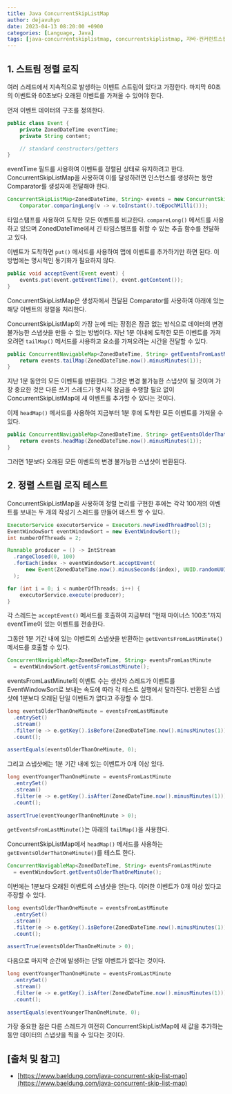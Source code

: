 ```yaml
---
title: Java ConcurrentSkipListMap
author: dejavuhyo
date: 2023-04-13 08:20:00 +0900
categories: [Language, Java]
tags: [java-concurrentskiplistmap, concurrentskiplistmap, 자바-컨커런트스킵리스트맵, 컨커런트스킵리스트맵]
---
```


## 1. 스트림 정렬 로직
여러 스레드에서 지속적으로 발생하는 이벤트 스트림이 있다고 가정한다. 마지막 60초의 이벤트와 60초보다 오래된 이벤트를 가져올 수 있어야 한다.

먼저 이벤트 데이터의 구조를 정의한다.

```java
public class Event {
    private ZonedDateTime eventTime;
    private String content;

    // standard constructors/getters
}
```

eventTime 필드를 사용하여 이벤트를 정렬된 상태로 유지하려고 한다. ConcurrentSkipListMap을 사용하여 이를 달성하려면 인스턴스를 생성하는 동안 Comparator를 생성자에 전달해야 한다.

```java
ConcurrentSkipListMap<ZonedDateTime, String> events = new ConcurrentSkipListMap<>(
    Comparator.comparingLong(v -> v.toInstant().toEpochMilli()));
```

타임스탬프를 사용하여 도착한 모든 이벤트를 비교한다. `compareLong()` 메서드를 사용하고 있으며 ZonedDateTime에서 긴 타임스탬프를 취할 수 있는 추출 함수를 전달하고 있다.

이벤트가 도착하면 `put()` 메서드를 사용하여 맵에 이벤트를 추가하기만 하면 된다. 이 방법에는 명시적인 동기화가 필요하지 않다.

```java
public void acceptEvent(Event event) {
    events.put(event.getEventTime(), event.getContent());
}
```

ConcurrentSkipListMap은 생성자에서 전달된 Comparator를 사용하여 아래에 있는 해당 이벤트의 정렬을 처리한다.

ConcurrentSkipListMap의 가장 눈에 띄는 장점은 잠금 없는 방식으로 데이터의 변경 불가능한 스냅샷을 만들 수 있는 방법이다. 지난 1분 이내에 도착한 모든 이벤트를 가져오려면 `tailMap()` 메서드를 사용하고 요소를 가져오려는 시간을 전달할 수 있다.

```java
public ConcurrentNavigableMap<ZonedDateTime, String> getEventsFromLastMinute() {
    return events.tailMap(ZonedDateTime.now().minusMinutes(1));
}
```

지난 1분 동안의 모든 이벤트를 반환한다. 그것은 변경 불가능한 스냅샷이 될 것이며 가장 중요한 것은 다른 쓰기 스레드가 명시적 잠금을 수행할 필요 없이 ConcurrentSkipListMap에 새 이벤트를 추가할 수 있다는 것이다.

이제 `headMap()` 메서드를 사용하여 지금부터 1분 후에 도착한 모든 이벤트를 가져올 수 있다.

```java
public ConcurrentNavigableMap<ZonedDateTime, String> getEventsOlderThatOneMinute() {
    return events.headMap(ZonedDateTime.now().minusMinutes(1));
}
```

그러면 1분보다 오래된 모든 이벤트의 변경 불가능한 스냅샷이 반환된다.

## 2. 정렬 스트림 로직 테스트
ConcurrentSkipListMap을 사용하여 정렬 논리를 구현한 후에는 각각 100개의 이벤트를 보내는 두 개의 작성기 스레드를 만들어 테스트 할 수 있다.

```java
ExecutorService executorService = Executors.newFixedThreadPool(3);
EventWindowSort eventWindowSort = new EventWindowSort();
int numberOfThreads = 2;

Runnable producer = () -> IntStream
  .rangeClosed(0, 100)
  .forEach(index -> eventWindowSort.acceptEvent(
      new Event(ZonedDateTime.now().minusSeconds(index), UUID.randomUUID().toString()))
  );

for (int i = 0; i < numberOfThreads; i++) {
    executorService.execute(producer);
}
```

각 스레드는 `acceptEvent()` 메서드를 호출하여 지금부터 "현재 마이너스 100초"까지 eventTime이 있는 이벤트를 전송한다.

그동안 1분 기간 내에 있는 이벤트의 스냅샷을 반환하는 `getEventsFromLastMinute()` 메서드를 호출할 수 있다.

```java
ConcurrentNavigableMap<ZonedDateTime, String> eventsFromLastMinute 
  = eventWindowSort.getEventsFromLastMinute();
```

eventsFromLastMinute의 이벤트 수는 생산자 스레드가 이벤트를 EventWindowSort로 보내는 속도에 따라 각 테스트 실행에서 달라진다. 반환된 스냅샷에 1분보다 오래된 단일 이벤트가 없다고 주장할 수 있다.

```java
long eventsOlderThanOneMinute = eventsFromLastMinute
  .entrySet()
  .stream()
  .filter(e -> e.getKey().isBefore(ZonedDateTime.now().minusMinutes(1)))
  .count();
 
assertEquals(eventsOlderThanOneMinute, 0);
```

그리고 스냅샷에는 1분 기간 내에 있는 이벤트가 0개 이상 있다.

```java
long eventYoungerThanOneMinute = eventsFromLastMinute
  .entrySet()
  .stream()
  .filter(e -> e.getKey().isAfter(ZonedDateTime.now().minusMinutes(1)))
  .count();
 
assertTrue(eventYoungerThanOneMinute > 0);
```

`getEventsFromLastMinute()`는 아래의 `tailMap()`을 사용한다.

ConcurrentSkipListMap에서 `headMap()` 메서드를 사용하는 `getEventsOlderThatOneMinute()`를 테스트 한다.

```java
ConcurrentNavigableMap<ZonedDateTime, String> eventsFromLastMinute 
  = eventWindowSort.getEventsOlderThatOneMinute();
```

이번에는 1분보다 오래된 이벤트의 스냅샷을 얻는다. 이러한 이벤트가 0개 이상 있다고 주장할 수 있다.

```java
long eventsOlderThanOneMinute = eventsFromLastMinute
  .entrySet()
  .stream()
  .filter(e -> e.getKey().isBefore(ZonedDateTime.now().minusMinutes(1)))
  .count();
 
assertTrue(eventsOlderThanOneMinute > 0);
```

다음으로 마지막 순간에 발생하는 단일 이벤트가 없다는 것이다.

```java
long eventYoungerThanOneMinute = eventsFromLastMinute
  .entrySet()
  .stream()
  .filter(e -> e.getKey().isAfter(ZonedDateTime.now().minusMinutes(1)))
  .count();
 
assertEquals(eventYoungerThanOneMinute, 0);
```

가장 중요한 점은 다른 스레드가 여전히 ConcurrentSkipListMap에 새 값을 추가하는 동안 데이터의 스냅샷을 찍을 수 있다는 것이다.

## [출처 및 참고]
* [https://www.baeldung.com/java-concurrent-skip-list-map](https://www.baeldung.com/java-concurrent-skip-list-map)
